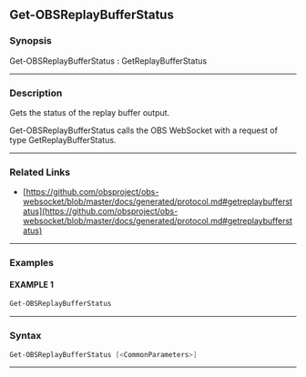 Get-OBSReplayBufferStatus
-------------------------
### Synopsis
Get-OBSReplayBufferStatus : GetReplayBufferStatus

---
### Description

Gets the status of the replay buffer output.


Get-OBSReplayBufferStatus calls the OBS WebSocket with a request of type GetReplayBufferStatus.

---
### Related Links
* [https://github.com/obsproject/obs-websocket/blob/master/docs/generated/protocol.md#getreplaybufferstatus](https://github.com/obsproject/obs-websocket/blob/master/docs/generated/protocol.md#getreplaybufferstatus)



---
### Examples
#### EXAMPLE 1
```PowerShell
Get-OBSReplayBufferStatus
```

---
### Syntax
```PowerShell
Get-OBSReplayBufferStatus [<CommonParameters>]
```
---
